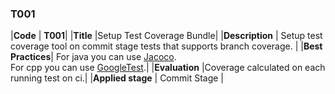 ### T001

|**Code**          | **T001**|
|**Title**         |Setup Test Coverage Bundle|
|**Description**   | Setup test coverage tool on commit stage tests that supports branch coverage. |
|**Best Practices**| For java you can use [Jacoco](https://www.jacoco.org/jacoco/). <br> For cpp you can use [GoogleTest](https://github.com/google/googletest).|
|**Evaluation**    |Coverage calculated on each running test on ci.|
|**Applied stage** | Commit Stage |
